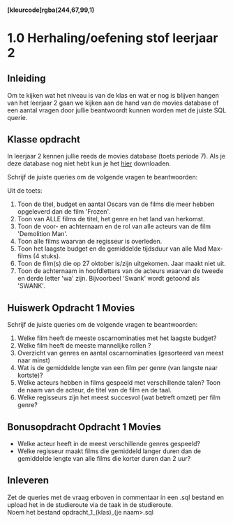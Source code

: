 #### [kleurcode]rgba(244,67,99,1)

# 1.0  Herhaling/oefening stof leerjaar 2

## Inleiding

Om te kijken wat het niveau is van de klas en wat er nog is blijven hangen van het leerjaar 2 gaan we kijken aan de hand van de movies database of een aantal vragen door jullie beantwoordt kunnen worden met de juiste SQL querie.

## Klasse opdracht

In leerjaar 2 kennen jullie reeds de movies database (toets periode 7).
Als je deze database nog niet hebt kun je het <a href="https://elo.kw1c.nl/CMS/Studie/811%20ICT-Academie/811%20VakkenInhoud/%5BB.26%20SQL%5D%20SQL%20%20Databases/25187%20%C2%A0%20Applicatie-%20en%20mediaontwikkelaar/Periode%2009/Projecten/Bijlage_Toets_SQL_P7_movies.rar">hier</a> downloaden.

Schrijf de juiste queries om de volgende vragen te beantwoorden: 

Uit de toets:
1.	Toon de titel, budget en aantal Oscars van de films die meer hebben opgeleverd dan de film 'Frozen'.
2.	Toon van ALLE films de titel, het genre en het land van herkomst.
3.	Toon de voor- en achternaam en de rol van alle acteurs van de film 'Demolition Man'.
4.	Toon alle films waarvan de regisseur is overleden.
5.	Toon het laagste budget en de gemiddelde tijdsduur van alle Mad Max-films (4 stuks).
6.	Toon de film(s) die op 27 oktober is/zijn uitgekomen. Jaar maakt niet uit.
7.	Toon de achternaam in hoofdletters van de acteurs waarvan de tweede en derde letter 'wa' zijn. Bijvoorbeel 'Swank' wordt getoond als 'SWANK'.


## Huiswerk Opdracht 1 Movies

Schrijf de juiste queries om de volgende vragen te beantwoorden: 


1. Welke film heeft de meeste oscarnominaties met het laagste budget?
2. Welke film heeft de meeste mannelijke rollen ?
3. Overzicht van genres en aantal oscarnominaties (gesorteerd van meest naar minst)
4. Wat is de gemiddelde lengte van een film per genre (van langste naar kortste)?
5. Welke acteurs hebben in films gespeeld met verschillende talen? Toon de naam van de acteur, de titel van de film en de taal.
6. Welke regisseurs zijn het meest succesvol (wat betreft omzet) per film genre?

## Bonusopdracht Opdracht 1 Movies
- Welke acteur heeft in de meest verschillende genres gespeeld?
- Welke regisseur maakt films die gemiddeld langer duren dan de gemiddelde lengte van alle films die korter duren dan 2 uur?

## Inleveren

Zet de queries met de vraag erboven in commentaar in een .sql bestand en upload het in de studieroute via de taak in de studieroute.
<br>Noem het bestand opdracht_1_(klas)_(je naam>.sql